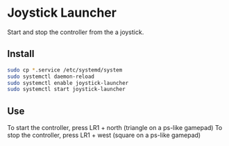 # Joystick Launcher

Start and stop the controller from the a joystick.

## Install

```bash
sudo cp *.service /etc/systemd/system
sudo systemctl daemon-reload
sudo systemctl enable joystick-launcher
sudo systemctl start joystick-launcher
```

## Use

To start the controller, press LR1 + north (triangle on a ps-like gamepad)
To stop the controller, press LR1 + west (square on a ps-like gamepad)
